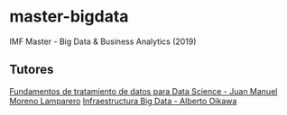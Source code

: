 # master-bigdata
IMF Master - Big Data &amp; Business Analytics (2019)

## Tutores
[Fundamentos de tratamiento de datos para Data Science - Juan Manuel Moreno Lamparero](https://www.linkedin.com/in/juan-manuel-moreno-lamparero-6782b9114)
[Infraestructura Big Data - Alberto Oikawa](https://www.linkedin.com/in/albertooikawa)
